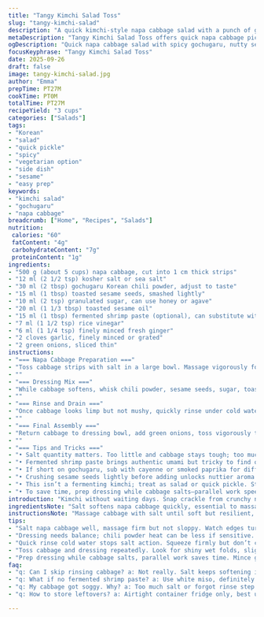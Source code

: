 ```yaml
---
title: "Tangy Kimchi Salad Toss"
slug: "tangy-kimchi-salad"
description: "A quick kimchi-style napa cabbage salad with a punch of gochugaru heat, nutty sesame, and a subtle umami twist from fermented shrimp paste. Salt softens the cabbage, creating a crisp-tender texture. The dressing balances sweet, sour, spicy, and savory, layered with fresh ginger and garlic aroma. Smashed garlic and green onions add bursts of sharpness. Rinsing cabbage cools salt intensity and keeps flavors sharp but not overwhelming. Great as a side or quick snack—no fermentation needed here. Easy swap the shrimp paste for miso if you want less funk. Expect a vibrant red, chewy, crunchy ensemble bursting with Korean street flair."
metaDescription: "Tangy Kimchi Salad Toss offers quick napa cabbage pickling with gochugaru heat, sesame crunch, fermented shrimp funk optional, balanced with sharp ginger and garlic."
ogDescription: "Quick napa cabbage salad with spicy gochugaru, nutty sesame, bright ginger. Fermented shrimp paste optional. Crisp, red-orange, fresh Korean street flavors."
focusKeyphrase: "Tangy Kimchi Salad Toss"
date: 2025-09-26
draft: false
image: tangy-kimchi-salad.jpg
author: "Emma"
prepTime: PT27M
cookTime: PT0M
totalTime: PT27M
recipeYield: "3 cups"
categories: ["Salads"]
tags:
- "Korean"
- "salad"
- "quick pickle"
- "spicy"
- "vegetarian option"
- "side dish"
- "sesame"
- "easy prep"
keywords:
- "kimchi salad"
- "gochugaru"
- "napa cabbage"
breadcrumb: ["Home", "Recipes", "Salads"]
nutrition: 
 calories: "60"
 fatContent: "4g"
 carbohydrateContent: "7g"
 proteinContent: "1g"
ingredients:
- "500 g (about 5 cups) napa cabbage, cut into 1 cm thick strips"
- "12 ml (2 1/2 tsp) kosher salt or sea salt"
- "30 ml (2 tbsp) gochugaru Korean chili powder, adjust to taste"
- "15 ml (1 tbsp) toasted sesame seeds, smashed lightly"
- "10 ml (2 tsp) granulated sugar, can use honey or agave"
- "20 ml (1 1/3 tbsp) toasted sesame oil"
- "15 ml (1 tbsp) fermented shrimp paste (optional), can substitute with white miso"
- "7 ml (1 1/2 tsp) rice vinegar"
- "6 ml (1 1/4 tsp) finely minced fresh ginger"
- "2 cloves garlic, finely minced or grated"
- "2 green onions, sliced thin"
instructions:
- "=== Napa Cabbage Preparation ==="
- "Toss cabbage strips with salt in a large bowl. Massage vigorously for 2-3 minutes until it starts to soften and wilt. Let sit uncovered (or loosely covered) at room temp around 25 minutes until just tender but still crisp—almost translucent edges and slight bend when pinched. You’ll notice water pooling — that’s good, don’t drain yet."
- ""
- "=== Dressing Mix ==="
- "While cabbage softens, whisk chili powder, sesame seeds, sugar, toasted sesame oil, fermented shrimp paste (or miso), rice vinegar, minced ginger, and garlic in a separate bowl. Smell the layers: smoky, spicy, earthy, faintly funky if using shrimp paste. Adjust chili to your heat tolerance—start with less, can always add later."
- ""
- "=== Rinse and Drain ==="
- "Once cabbage looks limp but not mushy, quickly rinse under cold water to remove excess salt. This stops further breakdown and balances saltiness. Squeeze gently but firmly with hands to shed water without crushing cabbage texture. If too wet, pat lightly with paper towel or leave to drain for a few minutes. No puddles allowed or dressing dilutes."
- ""
- "=== Final Assembly ==="
- "Return cabbage to dressing bowl, add green onions, toss vigorously to coat evenly. Mix until cabbage glistens deep red-orange and you hear slight crunch beneath your hands. Taste. If too fiery, add a splash more sugar or a drizzle of oil. If flat, a touch more vinegar or miso. Rest in fridge 10-15 minutes if you want flavors to meld, but it’s good right away — lively and fresh."
- ""
- "=== Tips and Tricks ==="
- "• Salt quantity matters. Too little and cabbage stays tough; too much makes overly salty kimchi salad. Feel the texture—soft but retains crunch is the sweet spot."
- "• Fermented shrimp paste brings authentic umami but tricky to find or off-putting for some. White miso works nicely, milder but improves depth."
- "• If short on gochugaru, sub with cayenne or smoked paprika for different flavor profiles."
- "• Crushing sesame seeds lightly before adding unlocks nuttier aroma than just tossing whole."
- "• This isn’t a fermenting kimchi; treat as salad or quick pickle. Store in airtight container for up to 3 days but best fresh."
- "• To save time, prep dressing while cabbage salts—parallel work speeds kitchen moves."
introduction: "Kimchi without waiting days. Snap crackle from crunchy napa cabbage, hit of salt softening like a quick pickle rather than full ferment. Red chili powder (gochugaru) for smoky heat, toasted sesame oil carrying the aroma that sticks to fingers. Garlic and ginger chopped fine punch through the richness, green onions add fresh bite. Salt pulls water from leaves, making cabbage pliable yet still crisp, perfect for coating with spicy, slightly sweet vinaigrette that coats every fold. Fermented shrimp paste optional but worth the funk if you can swing it; substitute with miso if you can’t find or dislike that smell. Rinse the cabbage quick or you’ll get prison salt levels. Easy, fast, Korean street snack vibes with far less fuss and zero waiting."
ingredientsNote: "Salt softens napa cabbage quickly, essential to massage cabbage well so it loses rigidity but doesn’t get soggy. Don’t skip rinsing—it balances final saltiness and halts softening, preserving crunch. If shrimp paste unavailable or you don’t want funk, white miso paste gives an earthy, mellow alternative—good swap learned after many experiments. Sugar can be adjusted to taste; I prefer balancing heat and acidity, so do a little less sweet each time. Toast sesame seeds at moderate heat in pan before adding. Fresh ginger and garlic should be minced finely to avoid overpowering large chunks. Scallions should be sliced thin—adds a crisp spring bite. To make work faster: toss dressing while waiting for cabbage to soften."
instructionsNote: "Massage cabbage with salt until soft but resilient, not soggy—feel edges become translucent, leaves pliable yet slightly firm under pressure. Rinse water quickly to avoid over-salted bite, squeeze excess water out firmly but gently; overly wet cabbage kills dressing’s cling and dilutes flavor. Mix ingredients for dressing thoroughly until homogenous; note aroma increasing as you fold in garlic and ginger—this builds depth. Toss cabbage and dressing repeatedly to cover every leaf, look for shiny, red-orange hues coating folds. Let rest minimally to integrate but keep crunch alive—this is salad, not slow-ferment kimchi. Watch texture, rely on feel, adjust seasoning last-minute as taste buds guide final balance. Store in sealed container, eat fresh or chilled, watch it darken and soften if left too long."
tips:
- "Salt napa cabbage well, massage firm but not sloppy. Watch edges turn translucent, leaves bend with gentle pressure. If soggy, cabbage loses crunch fast. Timing crucial—about 25 mins at room temp. Water pooling means salt pulling moisture ready for rinsing but don’t drain early or texture gets off."
- "Dressing needs balance; chili powder heat can be less if sensitive. Use white miso if shrimp paste not on hand—adds mellow depth without funk but loses umami punch. Toast sesame seeds dry in pan, light color shift and nutty smell. Smash lightly to unlock fragrance but keep bits for texture in final salad."
- "Quick rinse cold water stops salt action. Squeeze firmly but don’t crush cabbage or dressing won’t cling right. Dry enough or dressing waters down, less punch in every bite. Pat or drain well. Excess moisture kills mouthfeel and dulls color. Red-orange hues come from chili oil mixing with cabbage moisture."
- "Toss cabbage and dressing repeatedly. Look for shiny wet folds, slight crunch under fingers not mush. Adjust sugar last – more if heat too sharp, vinegar if flat. Let rest in fridge 10-15 to marry flavors but eat soon or crisp fades. This salad is alive when fresh, texture dulls fast after."
- "Prep dressing while cabbage salts, parallel work saves time. Mince garlic and ginger small for flavor bursts without chunks dominating. Slice green onions thin for snap not bulk. Crushing sesame before adding lifts aroma—it’s subtle but changes whole salad character. Salt amount critical; less means tough leaves, more means over-salty bitter bite."
faq:
- "q: Can I skip rinsing cabbage? a: Not really. Salt keeps softening if you skip rinse. Texture goes mushy fast. Rinsing hits pause on salt. Makes crunch hold. Without rinse salt can be overpowering, bitter too. Better rinse fast under cold water, then squeeze dry."
- "q: What if no fermented shrimp paste? a: Use white miso, definitely. Miso adds mellow earthiness without funk that shrimp paste brings. Sometimes skip both if want cleaner flavor but lose umami depth. Cayenne or smoked paprika sub for gochugaru if needed, less traditional but close in spice."
- "q: My cabbage got soggy. Why? a: Too much salt or forgot rinse step. Or left salad too long after dressing toss. Salt pulls water, makes cabbage limp—rinse stops process, if skipped limp turns soggy quickly. Also squeezing hard removes water but if too wet and dressing added, dilutes flavor and softens crunch."
- "q: How to store leftovers? a: Airtight container fridge only, best under 3 days max. Texture softens after 24 hours, color dulls. Can revive slightly by tossing again but not same crisp. Avoid room temp longer than few hours. No freeze, turns mushy and color loss."

---
```

